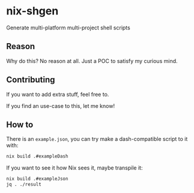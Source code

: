 # nix-shgen
Generate multi-platform multi-project shell scripts

## Reason

Why do this? No reason at all. Just a POC to satisfy my curious mind.

## Contributing

If you want to add extra stuff, feel free to.

If you find an use-case to this, let me know!

## How to

There is an `example.json`, you can try make a dash-compatible script to it with:

```sh
nix build .#exampleDash
```

If you want to see it how Nix sees it, maybe transpile it:

```sh
nix build .#exampleJson
jq . ./result
```
